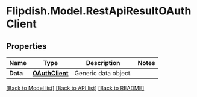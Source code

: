 # Flipdish.Model.RestApiResultOAuthClient
## Properties

Name | Type | Description | Notes
------------ | ------------- | ------------- | -------------
**Data** | [**OAuthClient**](OAuthClient.md) | Generic data object. | 

[[Back to Model list]](../README.md#documentation-for-models) [[Back to API list]](../README.md#documentation-for-api-endpoints) [[Back to README]](../README.md)

